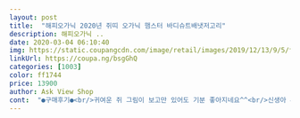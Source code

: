 ```yaml
---
layout: post 
title:  "해피오가닉 2020년 쥐띠 오가닉 햄스터 바디슈트배냇저고리" 
description: 해피오가닉 ..
date: 2020-03-04 06:10:40 
img: https://static.coupangcdn.com/image/retail/images/2019/12/13/9/5/f4a54d55-3c6c-40c1-8c45-410bd99f477e.jpg 
linkUrl: https://coupa.ng/bsgGhQ 
categories: [1003] 
color: ff1744 
price: 13900 
author: Ask View Shop 
cont:  "●구매후기●<br/>귀여운 쥐 그림이 보고만 있어도 기분 좋아지네요^^<br/>신생아 4.<br/>2kg 인데 너무 커요~ 60아니고 70<br/> -75는 되는거같아요.<br/> 목부분이 너무 헐렁 ㅠ<br/>아직 출산전이지만, 출산 후 잘 입힐것 같아요.<br/><br/>오가닉 제품이여서 믿고 샀어요<br/>잘 입힐게요~~감사합니다 ^^<br/>출산준비하면서 아기 배넷저고리 뭐살지 찾아보다가 쥐그림 보고 너무 귀여워서 주문했는데 역시 오가닉 제품이라 그런지 맘에도들고 가격도 그리 비싼편 아니라서  넘 좋네요^^<br/>톡톡한 면 재질로 사계절용으로 입을 수 있을 것 같고<br/>" 
---
```

